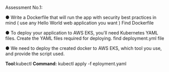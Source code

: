 Assessment No.1:


● Write a Dockerfile that will run the app with security best practices in mind ( use any Hello World web application you want )
Find Dockerfile

● To deploy your application to AWS EKS, you'll need Kubernetes YAML
files. Create the YAML files required for deploying.
find deployment.yml file

● We need to deploy the created docker to AWS EKS, which tool you use,
and provide the script used.

**Tool**:kubectl  **Command:** kubectl apply -f eployment.yaml
